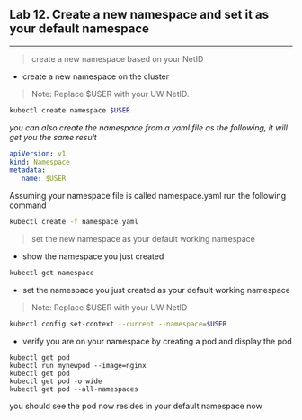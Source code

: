 ## Lab 12. Create a new namespace and set it as your default namespace
___
> create a new namespace based on your NetID

* create a new namespace on the cluster
>Note: Replace $USER with your UW NetID.

```bash
kubectl create namespace $USER
```
_you can also create the namespace from a yaml file as the following, it will get you the same result_

```yaml
apiVersion: v1
kind: Namespace
metadata:
   name: $USER
```
Assuming your namespace file is called namespace.yaml run the following command

```bash
kubectl create -f namespace.yaml 
```

> set the new namespace as your default working namespace

* show the namespace you just created

```bash
kubectl get namespace
```

* set the namespace you just created as your default working namespace

>Note: Replace $USER with your UW NetID

```bash
kubectl config set-context --current --namespace=$USER
```

* verify you are on your namespace by creating a pod and display the pod
```
kubectl get pod
kubectl run mynewpod --image=nginx
kubectl get pod
kubectl get pod -o wide
kubectl get pod --all-namespaces
```

you should see the pod now resides in your default namespace now
